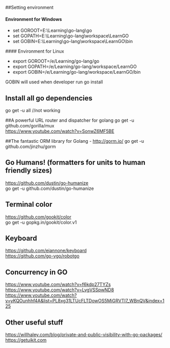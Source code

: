 ##Setting environment
#### Environment for Windows
<ul>
<li>set GOROOT=E:\Learning\go-lang\go</li>
<li>set GOPATH=E:\Learning\go-lang\workspace\LearnGO</li>
<li>set GOBIN=E:\Learning\go-lang\workspace\LearnGO\bin</li>
</ul>
#### Environment for Linux
<ul>
<li>export GOROOT=/e/Learning/go-lang/go</li>
<li>export GOPATH=/e/Learning/go-lang/workspace/LearnGO</li>
<li>export GOBIN=/e/Learning/go-lang/workspace/LearnGO/bin</li>
</ul>

GOBIN will used when developer run go install 

## Install all go dependencies 
go get -u all //not working

##A powerful URL router and dispatcher for golang
go get -u github.com/gorilla/mux 
<br>
https://www.youtube.com/watch?v=SonwZ6MF5BE

##The fantastic ORM library for Golang - http://gorm.io/
go get -u github.com/jinzhu/gorm

## Go Humans! (formatters for units to human friendly sizes) 
https://github.com/dustin/go-humanize
<br>
go get -u github.com/dustin/go-humanize


## Terminal color 
https://github.com/gookit/color
<br>
go get -u gopkg.in/gookit/color.v1

## Keyboard
https://github.com/eiannone/keyboard
<br>
https://github.com/go-vgo/robotgo

## Concurrency in GO
https://www.youtube.com/watch?v=f6kdp27TYZs
<br>
https://www.youtube.com/watch?v=LvgVSSpwND8
<br>
https://www.youtube.com/watch?v=yKQOunhhf4A&list=PL8xg31LTUcFLTDowOS5MiGRVTI7_WBnQV&index=125

## Other useful stuff
https://willhaley.com/blog/private-and-public-visibility-with-go-packages/
<br>
https://getuikit.com